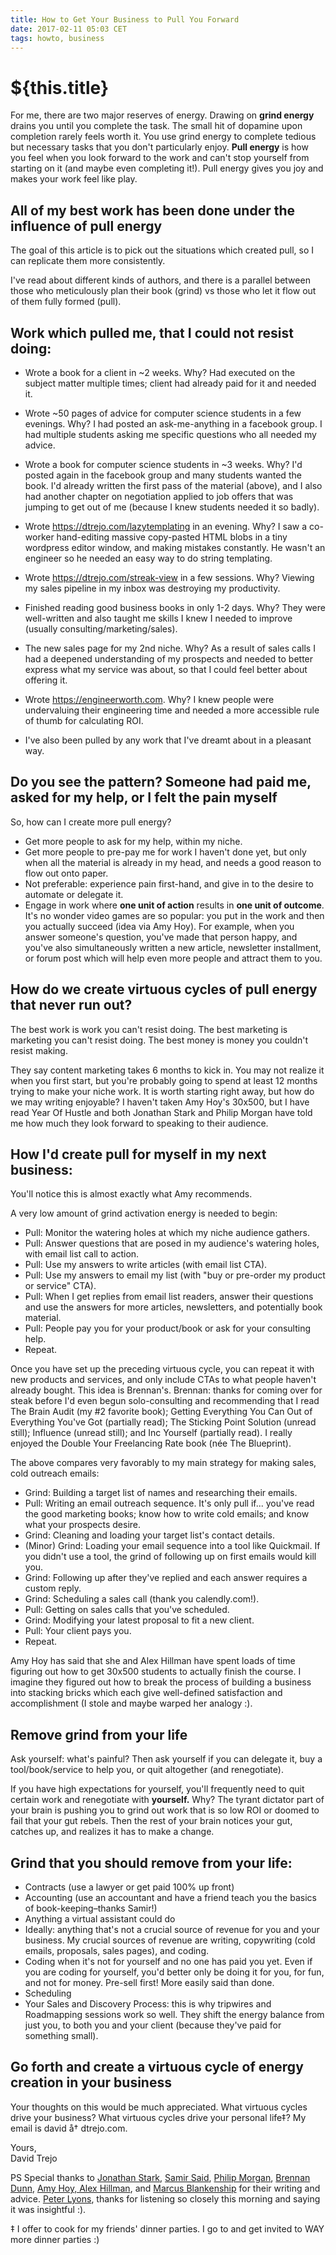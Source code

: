 ```yaml
---
title: How to Get Your Business to Pull You Forward
date: 2017-02-11 05:03 CET
tags: howto, business
---
```

# ${this.title}

For me, there are two major reserves of energy. Drawing on **grind energy**
drains you until you complete the task. The small hit of dopamine upon
completion rarely feels worth it. You use grind energy to complete tedious but
necessary tasks that you don't particularly enjoy. **Pull energy** is how you
feel when you look forward to the work and can't stop yourself from starting on
it (and maybe even completing it!). Pull energy gives you joy and makes your
work feel like play.

## All of my best work has been done under the influence of pull energy

The goal of this article is to pick out the situations which created pull, so I can
replicate them more consistently.

I've read about different kinds of authors, and there is a parallel
between those who meticulously plan their book (grind) vs those who let it flow out of
them fully formed (pull).

## Work which pulled me, that I could not resist doing:

- Wrote a book for a client in ~2 weeks. Why? Had executed on the subject matter multiple times; client had already paid for it and needed it.

- Wrote ~50 pages of advice for computer science students in a few evenings. Why? I had posted an ask-me-anything in a facebook group. I had multiple students asking me specific questions who all needed my advice.

- Wrote a book for computer science students in ~3 weeks. Why? I'd posted again in the facebook group and many students wanted the book. I'd already written the first pass of the material (above), and I also had another chapter on negotiation applied to job offers that was jumping to get out of me (because I knew students needed it so badly).

- Wrote <https://dtrejo.com/lazytemplating> in an evening. Why? I saw a co-worker hand-editing massive copy-pasted HTML blobs in a tiny wordpress editor window, and making mistakes constantly. He wasn't an engineer so he needed an easy way to do string templating.

- Wrote <https://dtrejo.com/streak-view> in a few sessions. Why? Viewing my sales pipeline in my inbox was destroying my productivity.

- Finished reading good business books in only 1-2 days. Why? They were well-written and also taught me skills I knew I needed to improve (usually consulting/marketing/sales).

- The new sales page for my 2nd niche. Why? As a result of sales calls I had a deepened understanding of my prospects and needed to better express what my service was about, so that I could feel better about offering it.

- Wrote <https://engineerworth.com>. Why? I knew people were undervaluing their engineering time and needed a more accessible rule of thumb for calculating ROI.

- I've also been pulled by any work that I've dreamt about in a pleasant way.

## Do you see the pattern? Someone had paid me, asked for my help, or I felt the pain myself

So, how can I create more pull energy?

- Get more people to ask for my help, within my niche.
- Get more people to pre-pay me for work I haven't done yet, but only when all the material is already in my head, and needs a good reason to flow out onto paper.
- Not preferable: experience pain first-hand, and give in to the desire to automate or delegate it.
- Engage in work where **one unit of action** results in **one unit of outcome**. It's no wonder video games are so popular: you put in the work and then you actually succeed (idea via Amy Hoy). For example, when you answer someone's question, you've made that person happy, and you've also simultaneously written a new article, newsletter installment, or forum post which will help even more people and attract them to you.

## How do we create virtuous cycles of pull energy that never run out?

The best work is work you can't resist doing. The best marketing is marketing you
can't resist doing. The best money is money you couldn't resist making.

They say content marketing takes 6 months to kick in. You may not realize it when you first start, but you're probably going to spend at least 12 months trying to make your niche work. It is worth starting right away, but how do we may writing enjoyable? I haven't taken Amy Hoy's 30x500, but I have read Year Of Hustle and both Jonathan Stark and Philip Morgan have told me how much they look forward to speaking to their audience.

## How I'd create pull for myself in my next business:
You'll notice this is almost exactly what Amy recommends.

A very low amount of grind activation energy is needed to begin:

- Pull: Monitor the watering holes at which my niche audience gathers.
- Pull: Answer questions that are posed in my audience's watering holes, with email list call to action.
- Pull: Use my answers to write articles (with email list CTA).
- Pull: Use my answers to email my list (with "buy or pre-order my product or service" CTA).
- Pull: When I get replies from email list readers, answer their questions and use the answers for more articles, newsletters, and potentially book material.
- Pull: People pay you for your product/book or ask for your consulting help.
- Repeat.

Once you have set up the preceding virtuous cycle, you can repeat it with new products and services, and only include CTAs to what people haven't already bought. This idea is Brennan's. Brennan: thanks for coming over for steak before I'd even begun solo-consulting and recommending that I read The Brain Audit (my #2 favorite book); Getting Everything You Can Out of Everything You've Got (partially read); The Sticking Point Solution (unread still); Influence (unread still); and Inc Yourself (partially read). I really enjoyed the Double Your Freelancing Rate book (née The Blueprint).

The above compares very favorably to my main strategy for making sales, cold outreach emails:

- Grind: Building a target list of names and researching their emails.
- Pull: Writing an email outreach sequence. It's only pull if... you've read the good marketing books; know how to write cold emails; and know what your prospects desire.
- Grind: Cleaning and loading your target list's contact details.
- (Minor) Grind: Loading your email sequence into a tool like Quickmail. If you didn't use a tool, the grind of following up on first emails would kill you.
- Grind: Following up after they've replied and each answer requires a custom reply.
- Grind: Scheduling a sales call (thank you calendly.com!).
- Pull: Getting on sales calls that you've scheduled.
- Grind: Modifying your latest proposal to fit a new client.
- Pull: Your client pays you.
- Repeat.

Amy Hoy has said that she and Alex Hillman have spent loads of time figuring out how to get 30x500 students to actually finish the course. I imagine they figured out how to break the process of building a business into stacking bricks which each give well-defined satisfaction and accomplishment (I stole and maybe warped her analogy :).

## Remove grind from your life
Ask yourself: what's painful? Then ask yourself if you can delegate it, buy a tool/book/service to help you, or quit altogether (and renegotiate).

If you have high expectations for yourself, you'll frequently need to quit certain work and renegotiate with **yourself.** Why? The tyrant dictator part of your brain is pushing you to grind out work that is so low ROI or doomed to fail that your gut rebels. Then the rest of your brain notices your gut, catches up, and realizes it has to make a change.

## Grind that you should remove from your life:

- Contracts (use a lawyer or get paid 100% up front)
- Accounting (use an accountant and have a friend teach you the basics of book-keeping–thanks Samir!)
- Anything a virtual assistant could do
- Ideally: anything that's not a crucial source of revenue for you and your business. My crucial sources of revenue are writing, copywriting (cold emails, proposals, sales pages), and coding.
- Coding when it's not for yourself and no one has paid you yet. Even if you are coding for yourself, you'd better only be doing it for you, for fun, and not for money. Pre-sell first! More easily said than done.
- Scheduling
- Your Sales and Discovery Process: this is why tripwires and Roadmapping sessions work so well. They shift the energy balance from just you, to both you and your client (because they've paid for something small).

## Go forth and create a virtuous cycle of energy creation in your business

Your thoughts on this would be much appreciated. What virtuous cycles drive your business? What virtuous cycles drive your personal life‡? My email is david å† dtrejo.com.

Yours,<br>
David Trejo

PS Special thanks to <a href="https://expensiveproblem.com">Jonathan Stark</a>, <a href="https://taskdrive.com">Samir Said</a>, <a href="https://philipmorganconsulting.com">Philip Morgan</a>, <a href="http://doubleyourfreelancing.com/">Brennan Dunn</a>, <a href="https://unicornfree.com/">Amy Hoy, Alex Hillman</a>, and <a href="https://marcusblankenship.com/">Marcus Blankenship</a> for their writing and advice. <a href="http://peterlyons.com/">Peter Lyons</a>, thanks for listening so closely this morning and saying it was insightful :).

‡ I offer to cook for my friends' dinner parties. I go to and get invited to WAY more dinner parties :)

